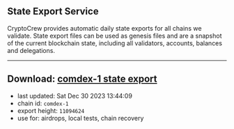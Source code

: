 ## State Export Service
CryptoCrew provides automatic daily state exports for all chains we validate. State export files can be used as genesis files and are a snapshot of the current blockchain state, including all validators, accounts, balances and delegations.

---
**Download: [comdex-1 state export](https://dl.ccvalidators.com/SERVICE/comdex/comdex-1_export_11094624.json)**
---

- last updated: Sat Dec 30 2023 13:44:09
- chain id: `comdex-1`
- export height: `11094624`
- use for: airdrops, local tests, chain recovery

